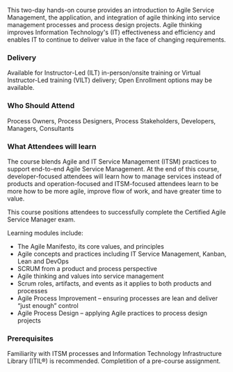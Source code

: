 <!-- Certified Agile Service Manager (DevOps Institute) -->

This two-day hands-on course provides an introduction to Agile Service Management, the application, and integration of agile thinking into service management processes and process design projects. Agile thinking improves Information Technology's (IT) effectiveness and efficiency and enables IT to continue to deliver value in the face of changing requirements.


### Delivery

Available for Instructor-Led (ILT) in-person/onsite training or Virtual Instructor-Led training (VILT) delivery; Open Enrollment options may be available.


### Who Should Attend

Process Owners, Process Designers, Process Stakeholders, Developers, Managers, Consultants


### What Attendees will learn

The course blends Agile and IT Service Management (ITSM) practices to support end-to-end Agile Service Management. At the end of this course, developer-focused attendees will learn how to manage services instead of products and operation-focused and ITSM-focused attendees learn to be more how to be more agile, improve flow of work, and have greater time to value.

This course positions attendees to successfully complete the Certified Agile Service Manager exam.

Learning modules include:
- The Agile Manifesto, its core values, and principles
- Agile concepts and practices including IT Service Management, Kanban, Lean and DevOps
- SCRUM from a product and process perspective
- Agile thinking and values into service management
- Scrum roles, artifacts, and events as it applies to both products and processes
- Agile Process Improvement – ensuring processes are lean and deliver “just enough” control
- Agile Process Design – applying Agile practices to process design projects


### Prerequisites

Familiarity with ITSM processes and Information Technology Infrastructure Library (ITIL®) is recommended. Completition of a pre-course assignment.
